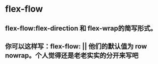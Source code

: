 # flex-flow

## flex-flow:flex-direction 和 flex-wrap的简写形式。

## 你可以这样写：flex-flow: <flex-direction> || <flex-wrap> 他们的默认值为 row nowrap。个人觉得还是老老实实的分开来写吧